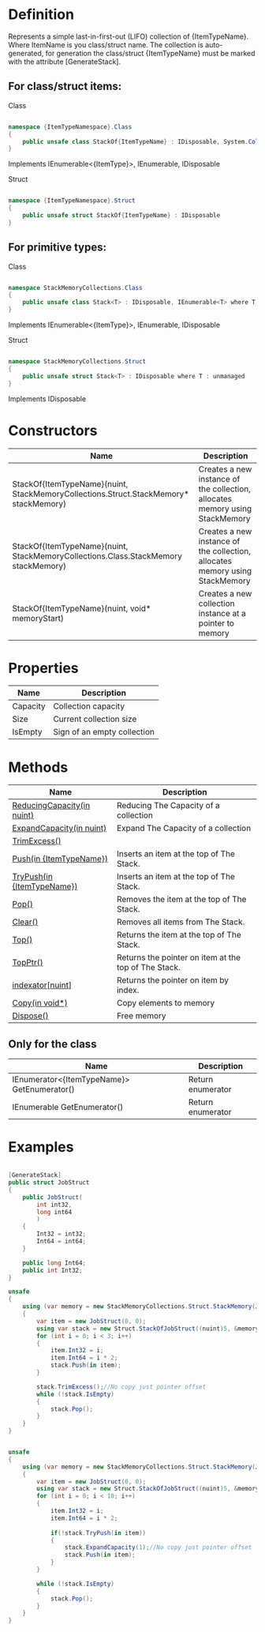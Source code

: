 # Definition
Represents a simple last-in-first-out (LIFO) collection of {ItemTypeName}. Where ItemName is you class/struct name.
The collection is auto-generated, for generation the class/struct {ItemTypeName} must be marked with the attribute [GenerateStack].

## For class/struct items:
Class
```C#

namespace {ItemTypeNamespace}.Class
{
    public unsafe class StackOf{ItemTypeName} : IDisposable, System.Collections.Generic.IEnumerable<{ItemType}>
}

```
Implements
IEnumerable<{ItemType}>, IEnumerable, IDisposable

Struct
```C#

namespace {ItemTypeNamespace}.Struct
{
    public unsafe struct StackOf{ItemTypeName} : IDisposable
}

```

## For primitive types:
Class
```C#

namespace StackMemoryCollections.Class
{
    public unsafe class Stack<T> : IDisposable, IEnumerable<T> where T : unmanaged
}

```
Implements
IEnumerable<{ItemType}>, IEnumerable, IDisposable

Struct
```C#

namespace StackMemoryCollections.Struct
{
    public unsafe struct Stack<T> : IDisposable where T : unmanaged
}

```


Implements
IDisposable

# Constructors

| Name | Description |
| ------------- | ------------- |
| StackOf{ItemTypeName}(nuint, StackMemoryCollections.Struct.StackMemory* stackMemory)  | Creates a new instance of the collection, allocates memory using StackMemory |
| StackOf{ItemTypeName}(nuint, StackMemoryCollections.Class.StackMemory stackMemory)  | Creates a new instance of the collection, allocates memory using StackMemory |
| StackOf{ItemTypeName}(nuint, void* memoryStart)  | Creates a new collection instance at a pointer to memory |

# Properties

| Name | Description |
| ------------- | ------------- |
| Capacity  | Сollection capacity |
| Size  | Current collection size |
| IsEmpty  | Sign of an empty collection |

# Methods


| Name | Description |
| ------------- | ------------- |
| [ReducingCapacity(in nuint)](https://github.com/SoftStoneDevelop/StackMemoryCollections/blob/main/ApiDescriptions/Stack/ReducingCapacity.md)  | Reducing The Capacity of a collection |
| [ExpandCapacity(in nuint)](https://github.com/SoftStoneDevelop/StackMemoryCollections/blob/main/ApiDescriptions/Stack/ExpandCapacity.md)  | Expand The Capacity of a collection |
| [TrimExcess()](https://github.com/SoftStoneDevelop/StackMemoryCollections/blob/main/ApiDescriptions/Stack/TrimExcess.md)  |  |
| [Push(in {ItemTypeName})](https://github.com/SoftStoneDevelop/StackMemoryCollections/blob/main/ApiDescriptions/Stack/Push.md)  | Inserts an item at the top of The Stack. |
| [TryPush(in {ItemTypeName})](https://github.com/SoftStoneDevelop/StackMemoryCollections/blob/main/ApiDescriptions/Stack/TryPush.md)  | Inserts an item at the top of The Stack. |
| [Pop()](https://github.com/SoftStoneDevelop/StackMemoryCollections/blob/main/ApiDescriptions/Stack/Pop.md)  | Removes the item at the top of The Stack. |
| [Clear()](https://github.com/SoftStoneDevelop/StackMemoryCollections/blob/main/ApiDescriptions/Stack/Clear.md)  | Removes all items from The Stack. |
| [Top()](https://github.com/SoftStoneDevelop/StackMemoryCollections/blob/main/ApiDescriptions/Stack/Top.md)  | Returns the item at the top of The Stack. |
| [TopPtr()](https://github.com/SoftStoneDevelop/StackMemoryCollections/blob/main/ApiDescriptions/Stack/TopPtr.md)  | Returns the pointer on item at the top of The Stack. |
| [indexator[nuint]](https://github.com/SoftStoneDevelop/StackMemoryCollections/blob/main/ApiDescriptions/Stack/indexator.md)  | Returns the pointer on item by index. |
| [Copy(in void*)](https://github.com/SoftStoneDevelop/StackMemoryCollections/blob/main/ApiDescriptions/Stack/Copy.md)  | Copy elements to memory |
| [Dispose()](https://github.com/SoftStoneDevelop/StackMemoryCollections/blob/main/ApiDescriptions/Stack/Dispose.md)  | Free memory |

## Only for the class
| Name | Description |
| ------------- | ------------- |
| IEnumerator<{ItemTypeName}> GetEnumerator()  | Return enumerator |
| IEnumerable GetEnumerator()  | Return enumerator |

# Examples

```C#

[GenerateStack]
public struct JobStruct
{
    public JobStruct(
        int int32,
        long int64
        )
    {
        Int32 = int32;
        Int64 = int64;
    }

    public long Int64;
    public int Int32;
}

unsafe
{
    using (var memory = new StackMemoryCollections.Struct.StackMemory(JobStructHelper.GetSize() * (nuint)5))
    {
        var item = new JobStruct(0, 0);
        using var stack = new Struct.StackOfJobStruct((nuint)5, &memory);
        for (int i = 0; i < 3; i++)
        {
            item.Int32 = i;
            item.Int64 = i * 2;
            stack.Push(in item);
        }

        stack.TrimExcess();//No copy just pointer offset
        while (!stack.IsEmpty)
        {
            stack.Pop();
        }
    }
}

```

```C#

unsafe
{
    using (var memory = new StackMemoryCollections.Struct.StackMemory(JobStructHelper.GetSize() * (nuint)10))
    {
        var item = new JobStruct(0, 0);
        using var stack = new Struct.StackOfJobStruct((nuint)5, &memory);
        for (int i = 0; i < 10; i++)
        {
            item.Int32 = i;
            item.Int64 = i * 2;
            
            if(!stack.TryPush(in item))
            {
                stack.ExpandCapacity(1);//No copy just pointer offset
                stack.Push(in item);
            }
        }

        while (!stack.IsEmpty)
        {
            stack.Pop();
        }
    }
}

```

